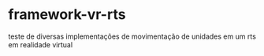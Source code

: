 # framework-vr-rts
 
teste de diversas implementações de movimentação de unidades em um rts em realidade virtual
